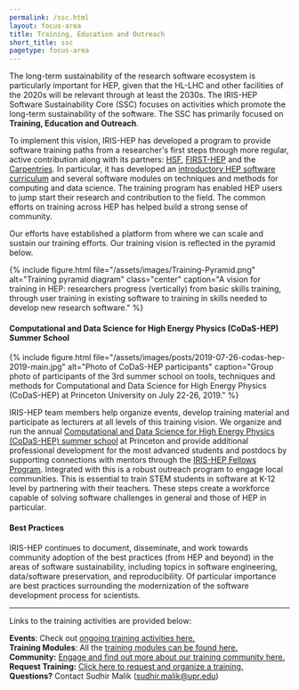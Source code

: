 ```yaml
---
permalink: /ssc.html
layout: focus-area
title: Training, Education and Outreach
short_title: ssc
pagetype: focus-area
---
```



The long-term sustainability of the research software ecosystem is particularly
important for HEP, given that the HL-LHC and other facilities of the 2020s will
be relevant through at least the 2030s. The IRIS-HEP Software Sustainability
Core (SSC) focuses on activities which promote the long-term sustainability of
the software. The SSC has primarily focused on **Training, Education and
Outreach**.

To implement this vision, IRIS-HEP has developed a program to
provide software training paths from a researcher's first steps through more
regular, active contribution along with its partners: [HSF][], [FIRST-HEP][] and the
[Carpentries][]. In particular, it has developed an [introductory HEP software
curriculum][] and several software modules on techniques and methods for computing
and data science.  The training program has enabled HEP users to jump start
their research and contribution to the field. The common efforts on training
across HEP has helped build a strong sense of community.

Our efforts have established a platform from where we can scale and sustain our
training efforts. Our training vision is reflected in the pyramid below.

{% include figure.html
  file="/assets/images/Training-Pyramid.png"
  alt="Training pyramid diagram"
  class="center"
  caption="A vision for training in HEP: researchers progress (vertically) from
           basic skills training, through user training in existing software to training
           in skills needed to develop new research software."
%}


#### Computational and Data Science for High Energy Physics (CoDaS-HEP) Summer School

{% include figure.html
  file="/assets/images/posts/2019-07-26-codas-hep-2019-main.jpg"
  alt="Photo of CoDaS-HEP participants"
  caption="Group photo of participants of the 3rd summer school on tools, techniques and
          methods for Computational and Data Science for High Energy Physics (CoDaS-HEP)
          at Princeton University on July 22-26, 2019."
%}

IRIS-HEP team members help organize events, develop training material and
participate as lecturers at all levels of this training vision. We organize and
run the annual [Computational and Data Science for High Energy Physics
(CoDaS-HEP) summer school][CoDaS-HEP] at Princeton and provide additional professional
development for the most advanced students and postdocs by supporting
connections with mentors through the [IRIS-HEP Fellows Program][]. Integrated with
this is a robust outreach program to engage local communities. This is
essential to train STEM students in software at K-12 level by partnering with
their teachers. These steps create a workforce capable of solving software
challenges in general and those of HEP in particular.


#### Best Practices

IRIS-HEP continues to document, disseminate, and work towards community
adoption of the best practices (from HEP and beyond) in the areas of software
sustainability, including topics in software engineering, data/software
preservation, and reproducibility. Of particular importance are best practices
surrounding the modernization of the software development process for
scientists.

---

Links to the training activities are provided below:


**Events**: Check out [ongoing training activities here.](https://indico.cern.ch/category/11386/)<br/>
**Training Modules**: All the [training modules can be found here.][introductory HEP software curriculum]<br/>
**Community:** [Engage and find out more about our training community here.][HSF community]<br/>
**Request Training:** [Click here to request and organize a training.](https://hepsoftwarefoundation.org/training/howto-event.html)<br/>
**Questions?** Contact Sudhir Malik (sudhir.malik@upr.edu)<br/>



[HSF]: https://hepsoftwarefoundation.org
[HSF community]: https://hepsoftwarefoundation.org/training/community.html
[FIRST-HEP]: https://first-hep.org
[Carpentries]: https://software-carpentry.org
[introductory HEP software curriculum]: https://hepsoftwarefoundation.org/training/curriculum.html
[CoDaS-HEP]: https://codas-hep.org/
[IRIS-HEP Fellows Program]: https://iris-hep.org/fellows.html
